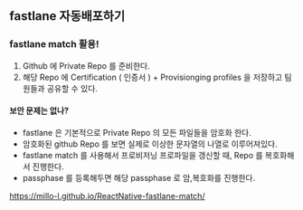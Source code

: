 ## fastlane 자동배포하기

### fastlane match 활용!

1. Github 에 Private Repo 를 준비한다.
2. 해당 Repo 에 Certification ( 인증서 ) + Provisionging profiles 을 저장하고 팀원들과 공유할 수 있다.

#### 보안 문제는 없나?

- fastlane 은 기본적으로 Private Repo 의 모든 파일들을 암호화 한다.
- 암호화된 github Repo 를 보면 실제로 이상한 문자열의 나열로 이루어져있다.
- fastlane match 를 사용해서 프로비저닝 프로파일을 갱신할 때, Repo 를 복호화해서 진행한다.
- passphase 를 등록해두면 해당 passphase 로 암,복호화를 진행한다.

https://millo-l.github.io/ReactNative-fastlane-match/
